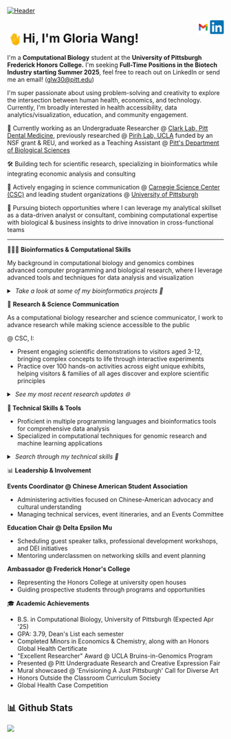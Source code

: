 [![Header](header.gif "Header")]([https://github.com/gloriaawang/gloriaawang.github.io])

</a>
<a href="https://www.linkedin.com/in/gloria-huawei-wang/">
  <img align="right" alt="Gloria's LinkedIn" width="32px" src="linkedin.png" />
</a>
<a href="mailto: glw30@pitt.edu">
  <img align="right" alt="Gloria's Email" width="32px" src="email.png" />
</a>

<img src="https://raw.githubusercontent.com/gloriaawang/gloriaawang/main/wave.gif" width="30px" height="30px" style="max-width: 30px; display: inline-block; vertical-align: middle;"> Hi, I'm Gloria Wang!
===============	
  
I'm a **Computational Biology** student at the **University of Pittsburgh Frederick Honors College.** I'm seeking **Full-Time Positions in the Biotech Industry starting Summer 2025**, feel free to reach out on LinkedIn or send me an email! (glw30@pitt.edu)

I'm super passionate about using problem-solving and creativity to explore the intersection between human health, economics, and technology. Currently, I'm broadly interested in health accessibility, data analytics/visualization, education, and community engagement.

👔 Currently working as an Undergraduate Researcher @ <ins>Clark Lab, Pitt Dental Medicine</ins>, previously researched @ <ins>Pirih Lab, UCLA</ins> funded by an NSF grant & REU, and worked as a Teaching Assistant @ <ins> Pitt's Department of Biological Sciences</ins>

🛠 Building tech for scientific research, specializing in bioinformatics while integrating economic analysis and consulting

🎨 Actively engaging in science communication @ <ins>Carnegie Science Center (CSC)</ins> and leading student organizations @ <ins>University of Pittsburgh</ins>

🚀 Pursuing biotech opportunities where I can leverage my analytical skillset as a data-driven analyst or consultant, combining computational expertise with biological & business insights to drive innovation in cross-functional teams

---

🧑🏻‍💻 **Bioinformatics & Computational Skills**

My background in computational biology and genomics combines advanced computer programming and biological research, where I leverage advanced tools and techniques for data analysis and visualization
<details> <summary><i> &nbsp;Take a look at some of my bioinformatics projects 👀</i> </summary> <br />
<br />
<p style="display: flex; justify-content: space-between; gap: 10px;">
  <a href="https://github.com/gloriaawang/Chromatin-Analysis-of-Cancer-vs-Non-Cancer-Cell-Lines" style="width: 33%;">
    <img align="center" width="32%" src="https://github-readme-stats-git-masterrstaa-rickstaa.vercel.app/api/pin/?username=gloriaawang&repo=Chromatin-Analysis-of-Cancer-vs-Non-Cancer-Cell-Lines&theme=default_repocard&show_description=true"/>
  </a>
  <a href="https://github.com/gloriaawang/COVID-19-Lung-Biopsy-RNA-seq-Analysis" style="width: 33%;">
    <img align="center" width="32%" src="https://github-readme-stats-git-masterrstaa-rickstaa.vercel.app/api/pin/?username=gloriaawang&repo=COVID-19-Lung-Biopsy-RNA-seq-Analysis&theme=default_repocard&show_description=true"/>
  </a>
  <a href="https://github.com/gloriaawang/Protein-Sequence-Analysis" style="width: 33%;">
    <img align="center" width="32%" src="https://github-readme-stats-git-masterrstaa-rickstaa.vercel.app/api/pin/?username=gloriaawang&repo=Protein-Sequence-Analysis&theme=default_repocard&show_description=true"/>
  </a>
</p>
</details>

🧱 **Research & Science Communication**

As a computational biology researcher and science communicator, I work to advance research while making science accessible to the public

@ CSC, I:
- Present engaging scientific demonstrations to visitors aged 3-12, bringing complex concepts to life through interactive experiments
- Practice over 100 hands-on activities across eight unique exhibits, helping visitors & families of all ages discover and explore scientific principles 

<details>
  <summary> <i> &nbsp;See my most recent research updates 🌐 </i> </summary>
  <br />
<p>
  <a href="https://github.com/gloriaawang/Peri-implantitis-GWAS">
    <img align="center" src="https://github-readme-stats-git-masterrstaa-rickstaa.vercel.app/api/pin/?username=gloriaawang&repo=Peri-implantitis-GWAS&theme=default_repocard&show_description=true"/>
  </a>
</p>
</details>

**🤖 Technical Skills & Tools**

- Proficient in multiple programming languages and bioinformatics tools for comprehensive data analysis
- Specialized in computational techniques for genomic research and machine learning applications

<details> <summary> <i> &nbsp;Search through my technical skills 👾</i> </summary> <br />

  - Languages: Java, Python, R, SQL, Unix (Linux)

  - Bioinformatics Tools: BLAST, FASTQ, GeneMark, HHPred, Illumina, Lambda

  - Data Science: Matplotlib, NumPy, Pandas, Scikit-Learn, Seaborn, Statsmodels

  - Development: GitHub, PyCharm, Visual Studio
  
  - My Favorite (& Key) Courses: Computational Genomics, Data Structures & Algorithms, Discrete Structures, Data Science, Economic Data Analysis, Health Economics, Service-Learning
</details>

📊 **Leadership & Involvement**

**Events Coordinator @ Chinese American Student Association**
- Administering activities focused on Chinese-American advocacy and cultural understanding
- Managing technical services, event itineraries, and an Events Committee

**Education Chair @ Delta Epsilon Mu**
- Scheduling guest speaker talks, professional development workshops, and DEI initiatives
- Mentoring underclassmen on networking skills and event planning

**Ambassador @ Frederick Honor's College**
- Representing the Honors College at university open houses
- Guiding prospective students through programs and opportunities

🎓 **Academic Achievements**

- B.S. in Computational Biology, University of Pittsburgh (Expected Apr '25)
- GPA: 3.79, Dean's List each semester
- Completed Minors in Economics & Chemistry, along with an Honors Global Health Certificate
- "Excellent Researcher" Award @ UCLA Bruins-in-Genomics Program
- Presented @ Pitt Undergraduate Research and Creative Expression Fair
- Mural showcased @ 'Envisioning A Just Pittsburgh' Call for Diverse Art
- Honors Outside the Classroom Curriculum Society
- Global Health Case Competition

## 📊 Github Stats

<a href="https://github.com/gloriaawang/gloriaawang">
  <img align="center" src="https://github-readme-stats-git-masterrstaa-rickstaa.vercel.app/api/top-langs/?username=gloriaawang&langs_count=8&tex&title_color=ffffff&text_color=c9cacc&icon_color=2bbc8a&bg_color=1d1f21&layout=compact&hide=jupyter%20notebook,cmake,html,css,makefile,procfile&count_private=true&include_all_commits=true" />
</a>
